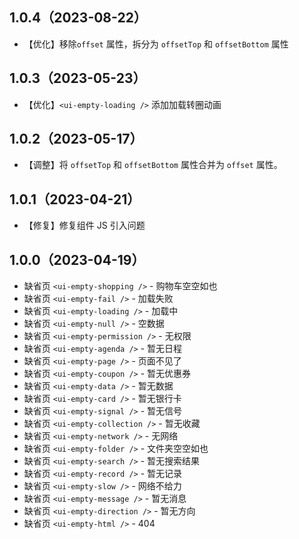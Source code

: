 ## 1.0.4（2023-08-22）
- 【优化】移除`offset` 属性，拆分为 `offsetTop` 和 `offsetBottom` 属性
## 1.0.3（2023-05-23）
- 【优化】`<ui-empty-loading />` 添加加载转圈动画
## 1.0.2（2023-05-17）
- 【调整】将 `offsetTop` 和 `offsetBottom` 属性合并为 `offset` 属性。
## 1.0.1（2023-04-21）
- 【修复】修复组件 JS 引入问题
## 1.0.0（2023-04-19）
- 缺省页 `<ui-empty-shopping />` - 购物车空空如也
- 缺省页 `<ui-empty-fail />` - 加载失败
- 缺省页 `<ui-empty-loading />` - 加载中
- 缺省页 `<ui-empty-null />` - 空数据
- 缺省页 `<ui-empty-permission />` - 无权限
- 缺省页 `<ui-empty-agenda />` - 暂无日程
- 缺省页 `<ui-empty-page />` - 页面不见了
- 缺省页 `<ui-empty-coupon />` - 暂无优惠券
- 缺省页 `<ui-empty-data />` - 暂无数据
- 缺省页 `<ui-empty-card />` - 暂无银行卡
- 缺省页 `<ui-empty-signal />` - 暂无信号
- 缺省页 `<ui-empty-collection />` - 暂无收藏
- 缺省页 `<ui-empty-network />` - 无网络
- 缺省页 `<ui-empty-folder />` - 文件夹空空如也
- 缺省页 `<ui-empty-search />` - 暂无搜索结果
- 缺省页 `<ui-empty-record />` - 暂无记录
- 缺省页 `<ui-empty-slow />` - 网络不给力
- 缺省页 `<ui-empty-message />` - 暂无消息
- 缺省页 `<ui-empty-direction />` - 暂无方向
- 缺省页 `<ui-empty-html />` - 404

